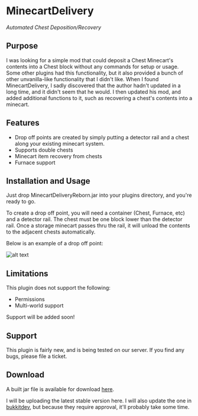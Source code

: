MinecartDelivery
=============

_Automated Chest Deposition/Recovery_

Purpose
------------

I was looking for a simple mod that could deposit a Chest Minecart's contents into a Chest block without any commands for setup or usage. Some other plugins had this functionality, but it also provided a bunch of other unvanilla-like functionality that I didn't like. When I found MinecartDelivery, I sadly discovered that the author hadn't updated in a long time, and it didn't seem that he would. I then updated his mod, and added additional functions to it, such as recovering a chest's contents into a minecart.

Features
------------

* Drop off points are created by simply putting a detector rail and a chest along your existing minecart system.
* Supports double chests
* Minecart item recovery from chests
* Furnace support

Installation and Usage
------------------------------

Just drop MinecartDeliveryReborn.jar into your plugins directory, and you're ready to go.

To create a drop off point, you will need a container (Chest, Furnace, etc) and a detector rail. The chest must be one block lower than the detector rail. Once a storage minecart passes thru the rail, it will unload the contents to the adjacent chests automatically.

Below is an example of a drop off point:

![alt text](http://dev.bukkit.org/media/images/36/882/2011-12-26_15.35.08.png)

Limitations
---------------

This plugin does not support the following:

* Permissions
* Multi-world support

Support will be added soon!

Support
-----------

This plugin is fairly new, and is being tested on our server. If you find any bugs, please file a ticket.

Download
--------

A built jar file is available for download [here](https://github.com/downloads/shinyquagsier23/MinecartDelivery/MinecartDeliveryReborn.jar).

I will be uploading the latest stable version here. I will also update the one in [bukkitdev](http://dev.bukkit.org/server-mods/minecartdeliveryreborn/), but because they require approval, it'll probably take some time.
